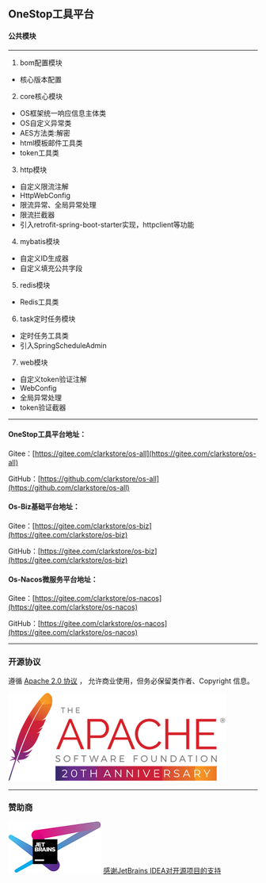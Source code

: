 ## OneStop工具平台
#### 公共模块

---

1. bom配置模块
- 核心版本配置
2. core核心模块
- OS框架统一响应信息主体类
- OS自定义异常类
- AES方法类:解密
- html模板邮件工具类
- token工具类
3. http模块
- 自定义限流注解
- HttpWebConfig
- 限流异常、全局异常处理
- 限流拦截器
- 引入retrofit-spring-boot-starter实现，httpclient等功能
4. mybatis模块
- 自定义ID生成器
- 自定义填充公共字段
5. redis模块
- Redis工具类 
6. task定时任务模块
- 定时任务工具类
- 引入SpringScheduleAdmin
7. web模块
- 自定义token验证注解
- WebConfig
- 全局异常处理
- token验证截器

---

#### OneStop工具平台地址：
Gitee：[https://gitee.com/clarkstore/os-all](https://gitee.com/clarkstore/os-all)

GitHub：[https://github.com/clarkstore/os-all](https://github.com/clarkstore/os-all)

#### Os-Biz基础平台地址：
Gitee：[https://gitee.com/clarkstore/os-biz](https://gitee.com/clarkstore/os-biz)

GitHub：[https://gitee.com/clarkstore/os-biz](https://gitee.com/clarkstore/os-biz)

#### Os-Nacos微服务平台地址：
Gitee：[https://gitee.com/clarkstore/os-nacos](https://gitee.com/clarkstore/os-nacos)

GitHub：[https://gitee.com/clarkstore/os-nacos](https://gitee.com/clarkstore/os-nacos)

---
### 开源协议
遵循 [Apache 2.0 协议](https://www.apache.org/licenses/LICENSE-2.0.html) ，
允许商业使用，但务必保留类作者、Copyright 信息。

![](apache.png)

---
### 赞助商
[![JetBrains IDEA](jetbrains.png)](https://jb.gg/OpenSource)
[感谢JetBrains IDEA对开源项目的支持](https://jb.gg/OpenSource)


